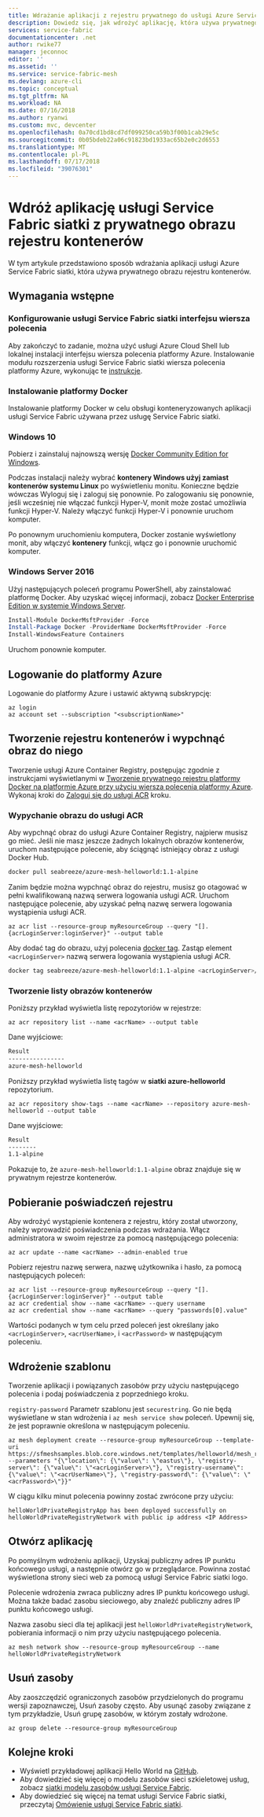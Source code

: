 ```yaml
---
title: Wdrażanie aplikacji z rejestru prywatnego do usługi Azure Service Fabric siatki | Dokumentacja firmy Microsoft
description: Dowiedz się, jak wdrożyć aplikację, która używa prywatnego rejestru kontenerów do usługi Service Fabric siatki, przy użyciu wiersza polecenia platformy Azure.
services: service-fabric
documentationcenter: .net
author: rwike77
manager: jeconnoc
editor: ''
ms.assetid: ''
ms.service: service-fabric-mesh
ms.devlang: azure-cli
ms.topic: conceptual
ms.tgt_pltfrm: NA
ms.workload: NA
ms.date: 07/16/2018
ms.author: ryanwi
ms.custom: mvc, devcenter
ms.openlocfilehash: 0a70cd1bd8cd7df099250ca59b3f00b1cab29e5c
ms.sourcegitcommit: 0b05bdeb22a06c91823bd1933ac65b2e0c2d6553
ms.translationtype: MT
ms.contentlocale: pl-PL
ms.lasthandoff: 07/17/2018
ms.locfileid: "39076301"
---
```

# <a name="deploy-a-service-fabric-mesh-app-from-a-private-container-image-registry"></a>Wdróż aplikację usługi Service Fabric siatki z prywatnego obrazu rejestru kontenerów

W tym artykule przedstawiono sposób wdrażania aplikacji usługi Azure Service Fabric siatki, która używa prywatnego obrazu rejestru kontenerów.

## <a name="prerequisites"></a>Wymagania wstępne

### <a name="set-up-service-fabric-mesh-cli"></a>Konfigurowanie usługi Service Fabric siatki interfejsu wiersza polecenia 
Aby zakończyć to zadanie, można użyć usługi Azure Cloud Shell lub lokalnej instalacji interfejsu wiersza polecenia platformy Azure. Instalowanie modułu rozszerzenia usługi Service Fabric siatki wiersza polecenia platformy Azure, wykonując te [instrukcje](service-fabric-mesh-howto-setup-cli.md).

### <a name="install-docker"></a>Instalowanie platformy Docker

Instalowanie platformy Docker w celu obsługi konteneryzowanych aplikacji usługi Service Fabric używana przez usługę Service Fabric siatki.

### <a name="windows-10"></a>Windows 10

Pobierz i zainstaluj najnowszą wersję [Docker Community Edition for Windows][download-docker]. 

Podczas instalacji należy wybrać **kontenery Windows użyj zamiast kontenerów systemu Linux** po wyświetleniu monitu. Konieczne będzie wówczas Wyloguj się i zaloguj się ponownie. Po zalogowaniu się ponownie, jeśli wcześniej nie włączać funkcji Hyper-V, monit może zostać umożliwia funkcji Hyper-V. Należy włączyć funkcji Hyper-V i ponownie uruchom komputer.

Po ponownym uruchomieniu komputera, Docker zostanie wyświetlony monit, aby włączyć **kontenery** funkcji, włącz go i ponownie uruchomić komputer.

### <a name="windows-server-2016"></a>Windows Server 2016

Użyj następujących poleceń programu PowerShell, aby zainstalować platformę Docker. Aby uzyskać więcej informacji, zobacz [Docker Enterprise Edition w systemie Windows Server][download-docker-server].

```powershell
Install-Module DockerMsftProvider -Force
Install-Package Docker -ProviderName DockerMsftProvider -Force
Install-WindowsFeature Containers
```

Uruchom ponownie komputer.

## <a name="sign-in-to-azure"></a>Logowanie do platformy Azure

Logowanie do platformy Azure i ustawić aktywną subskrypcję:

```azurecli-interactive
az login
az account set --subscription "<subscriptionName>"
```

## <a name="create-a-container-registry-and-push-an-image-to-it"></a>Tworzenie rejestru kontenerów i wypchnąć obraz do niego

Tworzenie usługi Azure Container Registry, postępując zgodnie z instrukcjami wyświetlanymi w [Tworzenie prywatnego rejestru platformy Docker na platformie Azure przy użyciu wiersza polecenia platformy Azure](../container-registry/container-registry-get-started-azure-cli.md). Wykonaj kroki do [Zaloguj się do usługi ACR](../container-registry/container-registry-get-started-azure-cli.md#log-in-to-acr) kroku. 

### <a name="push-image-to-acr"></a>Wypychanie obrazu do usługi ACR

Aby wypchnąć obraz do usługi Azure Container Registry, najpierw musisz go mieć. Jeśli nie masz jeszcze żadnych lokalnych obrazów kontenerów, uruchom następujące polecenie, aby ściągnąć istniejący obraz z usługi Docker Hub.

```bash
docker pull seabreeze/azure-mesh-helloworld:1.1-alpine
```

Zanim będzie można wypchnąć obraz do rejestru, musisz go otagować w pełni kwalifikowaną nazwą serwera logowania usługi ACR. Uruchom następujące polecenie, aby uzyskać pełną nazwę serwera logowania wystąpienia usługi ACR.

```azurecli
az acr list --resource-group myResourceGroup --query "[].{acrLoginServer:loginServer}" --output table
```

Aby dodać tag do obrazu, użyj polecenia [docker tag][docker-tag]. Zastąp element `<acrLoginServer>` nazwą serwera logowania wystąpienia usługi ACR.

```bash
docker tag seabreeze/azure-mesh-helloworld:1.1-alpine <acrLoginServer>/azure-mesh-helloworld:1.1-alpine
```
### <a name="list-container-images"></a>Tworzenie listy obrazów kontenerów

Poniższy przykład wyświetla listę repozytoriów w rejestrze:

```azurecli
az acr repository list --name <acrName> --output table
```

Dane wyjściowe:

```bash
Result
----------------
azure-mesh-helloworld
```

Poniższy przykład wyświetla listę tagów w **siatki azure-helloworld** repozytorium.

```azurecli
az acr repository show-tags --name <acrName> --repository azure-mesh-helloworld --output table
```

Dane wyjściowe:

```bash
Result
--------
1.1-alpine
```

Pokazuje to, że `azure-mesh-helloworld:1.1-alpine` obraz znajduje się w prywatnym rejestrze kontenerów.

## <a name="retrieve-credentials-for-the-registry"></a>Pobieranie poświadczeń rejestru

Aby wdrożyć wystąpienie kontenera z rejestru, który został utworzony, należy wprowadzić poświadczenia podczas wdrażania. Włącz administratora w swoim rejestrze za pomocą następującego polecenia:

```azurecli-interactive
az acr update --name <acrName> --admin-enabled true
```

Pobierz rejestru nazwę serwera, nazwę użytkownika i hasło, za pomocą następujących poleceń:

```azurecli-interactive
az acr list --resource-group myResourceGroup --query "[].{acrLoginServer:loginServer}" --output table
az acr credential show --name <acrName> --query username
az acr credential show --name <acrName> --query "passwords[0].value"
```

Wartości podanych w tym celu przed poleceń jest określany jako `<acrLoginServer>`, `<acrUserName>`, i `<acrPassword>` w następującym poleceniu.

## <a name="deploy-the-template"></a>Wdrożenie szablonu

Tworzenie aplikacji i powiązanych zasobów przy użyciu następującego polecenia i podaj poświadczenia z poprzedniego kroku.

`registry-password` Parametr szablonu jest `securestring`. Go nie będą wyświetlane w stan wdrożenia i `az mesh service show` poleceń. Upewnij się, że jest poprawnie określona w następującym poleceniu.

```azurecli-interactive
az mesh deployment create --resource-group myResourceGroup --template-uri https://sfmeshsamples.blob.core.windows.net/templates/helloworld/mesh_rp.private_registry.linux.json --parameters "{\"location\": {\"value\": \"eastus\"}, \"registry-server\": {\"value\": \"<acrLoginServer>\"}, \"registry-username\": {\"value\": \"<acrUserName>\"}, \"registry-password\": {\"value\": \"<acrPassword>\"}}"
```

W ciągu kilku minut polecenia powinny zostać zwrócone przy użyciu:

`helloWorldPrivateRegistryApp has been deployed successfully on helloWorldPrivateRegistryNetwork with public ip address <IP Address>` 

## <a name="open-the-application"></a>Otwórz aplikację
Po pomyślnym wdrożeniu aplikacji, Uzyskaj publiczny adres IP punktu końcowego usługi, a następnie otwórz go w przeglądarce. Powinna zostać wyświetlona strony sieci web za pomocą usługi Service Fabric siatki logo.

Polecenie wdrożenia zwraca publiczny adres IP punktu końcowego usługi. Można także badać zasobu sieciowego, aby znaleźć publiczny adres IP punktu końcowego usługi.
 
Nazwa zasobu sieci dla tej aplikacji jest `helloWorldPrivateRegistryNetwork`, pobierania informacji o nim przy użyciu następującego polecenia. 

```azurecli-interactive
az mesh network show --resource-group myResourceGroup --name helloWorldPrivateRegistryNetwork
```

## <a name="delete-the-resources"></a>Usuń zasoby

Aby zaoszczędzić ograniczonych zasobów przydzielonych do programu wersji zapoznawczej, Usuń zasoby często. Aby usunąć zasoby związane z tym przykładzie, Usuń grupę zasobów, w którym zostały wdrożone.

```azurecli-interactive
az group delete --resource-group myResourceGroup 
```

## <a name="next-steps"></a>Kolejne kroki
- Wyświetl przykładowej aplikacji Hello World na [GitHub](https://github.com/Azure-Samples/service-fabric-mesh/tree/master/src/helloworld).
- Aby dowiedzieć się więcej o modelu zasobów sieci szkieletowej usług, zobacz [siatki modelu zasobów usługi Service Fabric](service-fabric-mesh-service-fabric-resources.md).
- Aby dowiedzieć się więcej na temat usługi Service Fabric siatki, przeczytaj [Omówienie usługi Service Fabric siatki](service-fabric-mesh-overview.md).

[download-docker-server]: https://docs.docker.com/install/windows/docker-ee/
[download-docker]: https://store.docker.com/editions/community/docker-ce-desktop-windows
[docker-tag]: https://docs.docker.com/engine/reference/commandline/tag/